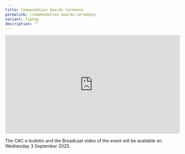 ```yaml
---
title: Commendation Awards Ceremony
permalink: /commendation-awards-ceremony/
variant: tiptap
description: ""
---
```

<div class="iframe-wrapper">
<iframe height="315" width="560" allowfullscreen="true" frameborder="0" src="https://www.youtube.com/embed/sYnWIIE0Wb4?si=cutxPhG29JB7NQR1"></iframe>
</div>
<p></p>
<p></p>
<p></p>
<p>The CAC e-bulletin and the Broadcast video of the event will be available
on Wednesday 3 September 2025.</p>
<p></p>
<p></p>